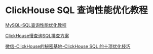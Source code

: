 # ClickHouse SQL 查询性能优化教程

[MySQL-SQL查询性能优化教程](work/component/Back-End/MySQL/solution/MySQL-SQL查询性能优化教程.md)



[ClickHouse慢查询SQL排查方案](work/component/Big-Data/ClickHouse/operation/ClickHouse慢查询SQL排查方案.md)

[微信-ClickHouse的秘密基地-ClickHouse SQL 的十项优化技巧](https://mp.weixin.qq.com/s/lOxCyms__qviTGhb9H1-Pw)